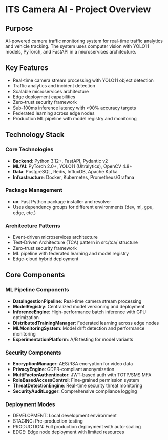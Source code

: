 # ITS Camera AI - Project Overview

## Purpose
AI-powered camera traffic monitoring system for real-time traffic analytics and vehicle tracking. The system uses computer vision with YOLO11 models, PyTorch, and FastAPI in a microservices architecture.

## Key Features
- Real-time camera stream processing with YOLO11 object detection
- Traffic analytics and incident detection
- Scalable microservices architecture
- Edge deployment capabilities
- Zero-trust security framework
- Sub-100ms inference latency with >90% accuracy targets
- Federated learning across edge nodes
- Production ML pipeline with model registry and monitoring

## Technology Stack

### Core Technologies
- **Backend**: Python 3.12+, FastAPI, Pydantic v2
- **ML/AI**: PyTorch 2.0+, YOLO11 (Ultralytics), OpenCV 4.8+
- **Data**: PostgreSQL, Redis, InfluxDB, Apache Kafka
- **Infrastructure**: Docker, Kubernetes, Prometheus/Grafana

### Package Management
- **uv**: Fast Python package installer and resolver
- Uses dependency groups for different environments (dev, ml, gpu, edge, etc.)

### Architecture Patterns
- Event-driven microservices architecture
- Test-Driven Architecture (TCA) pattern in src/tca/ structure
- Zero-trust security framework
- ML pipeline with federated learning and model registry
- Edge-cloud hybrid deployment

## Core Components

### ML Pipeline Components
- **DataIngestionPipeline**: Real-time camera stream processing
- **ModelRegistry**: Centralized model versioning and deployment
- **InferenceEngine**: High-performance batch inference with GPU optimization
- **DistributedTrainingManager**: Federated learning across edge nodes
- **MLMonitoringSystem**: Model drift detection and performance monitoring
- **ExperimentationPlatform**: A/B testing for model variants

### Security Components
- **EncryptionManager**: AES/RSA encryption for video data
- **PrivacyEngine**: GDPR-compliant anonymization
- **MultiFactorAuthenticator**: JWT-based auth with TOTP/SMS MFA
- **RoleBasedAccessControl**: Fine-grained permission system
- **ThreatDetectionEngine**: Real-time security threat monitoring
- **SecurityAuditLogger**: Comprehensive compliance logging

### Deployment Modes
- DEVELOPMENT: Local development environment
- STAGING: Pre-production testing
- PRODUCTION: Full production deployment with auto-scaling
- EDGE: Edge node deployment with limited resources